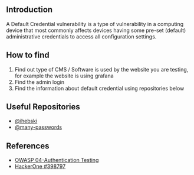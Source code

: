 
## Introduction

[](https://github.com/daffainfo/AllAboutBugBounty/blob/master/Misc/Default%20Credentials.md#introduction)

A Default Credential vulnerability is a type of vulnerability in a computing device that most commonly affects devices having some pre-set (default) administrative credentials to access all configuration settings.

## How to find

[](https://github.com/daffainfo/AllAboutBugBounty/blob/master/Misc/Default%20Credentials.md#how-to-find)

1. Find out type of CMS / Software is used by the website you are testing, for example the website is using grafana
2. Find the admin login
3. Find the information about default credential using repositories below

## Useful Repositories

[](https://github.com/daffainfo/AllAboutBugBounty/blob/master/Misc/Default%20Credentials.md#useful-repositories)

- [@ihebski](https://github.com/ihebski/DefaultCreds-cheat-sheet)
- [@many-passwords](https://github.com/many-passwords/many-passwords)

## References

[](https://github.com/daffainfo/AllAboutBugBounty/blob/master/Misc/Default%20Credentials.md#references)

- [OWASP 04-Authentication Testing](https://owasp.org/www-project-web-security-testing-guide/latest/4-Web_Application_Security_Testing/04-Authentication_Testing/02-Testing_for_Default_Credentials)
- [HackerOne #398797](https://hackerone.com/reports/398797)

